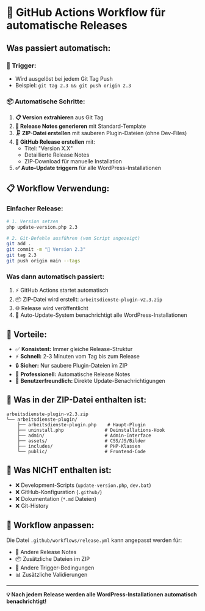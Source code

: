 # 🚀 GitHub Actions Workflow für automatische Releases

## Was passiert automatisch:

### **🎯 Trigger:**
- Wird ausgelöst bei jedem Git Tag Push
- Beispiel: `git tag 2.3 && git push origin 2.3`

### **📦 Automatische Schritte:**

1. **📋 Version extrahieren** aus Git Tag
2. **📄 Release Notes generieren** mit Standard-Template
3. **🗜️ ZIP-Datei erstellen** mit sauberen Plugin-Dateien (ohne Dev-Files)
4. **🚀 GitHub Release erstellen** mit:
   - Titel: "Version X.X"
   - Detaillierte Release Notes
   - ZIP-Download für manuelle Installation
5. **✅ Auto-Update triggern** für alle WordPress-Installationen

## 📋 Workflow Verwendung:

### **Einfacher Release:**
```bash
# 1. Version setzen
php update-version.php 2.3

# 2. Git-Befehle ausführen (vom Script angezeigt)
git add .
git commit -m "🚀 Version 2.3"
git tag 2.3
git push origin main --tags
```

### **Was dann automatisch passiert:**
1. ⚡ GitHub Actions startet automatisch
2. 📦 ZIP-Datei wird erstellt: `arbeitsdienste-plugin-v2.3.zip`
3. 🌐 Release wird veröffentlicht
4. 📢 Auto-Update-System benachrichtigt alle WordPress-Installationen

## 🎯 Vorteile:

- ✅ **Konsistent:** Immer gleiche Release-Struktur
- ⚡ **Schnell:** 2-3 Minuten vom Tag bis zum Release
- 🔒 **Sicher:** Nur saubere Plugin-Dateien im ZIP
- 📱 **Professionell:** Automatische Release Notes
- 🚀 **Benutzerfreundlich:** Direkte Update-Benachrichtigungen

## 📁 Was in der ZIP-Datei enthalten ist:

```
arbeitsdienste-plugin-v2.3.zip
└── arbeitsdienste-plugin/
    ├── arbeitsdienste-plugin.php    # Haupt-Plugin
    ├── uninstall.php               # Deinstallations-Hook
    ├── admin/                      # Admin-Interface
    ├── assets/                     # CSS/JS/Bilder
    ├── includes/                   # PHP-Klassen
    └── public/                     # Frontend-Code
```

## 🚫 Was NICHT enthalten ist:

- ❌ Development-Scripts (`update-version.php`, `dev.bat`)
- ❌ GitHub-Konfiguration (`.github/`)
- ❌ Dokumentation (`*.md` Dateien)
- ❌ Git-History

## 🔧 Workflow anpassen:

Die Datei `.github/workflows/release.yml` kann angepasst werden für:
- 📝 Andere Release Notes
- 📦 Zusätzliche Dateien im ZIP
- 🎯 Andere Trigger-Bedingungen
- 📊 Zusätzliche Validierungen

---

**💡 Nach jedem Release werden alle WordPress-Installationen automatisch benachrichtigt!**
